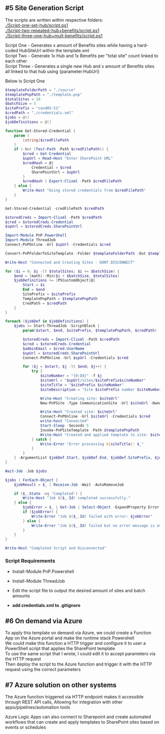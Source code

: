 ## #5 Site Generation Script

The scripts are written within respective folders:  
[./Script-one-set-hub/script.ps1](./Script-one-set-hub/script.ps1)  
[./Script-two-repeated-hub+benefits/script.ps1](./Script-two-repeated-hub+benefits/script.ps1)  
[./Script-three-one-hub+mult-benefits/script.ps1](./Script-three-one-hub+mult-benefits/script.ps1)

Script One - Generates x amount of Benefits sites while having a hard-coded HubSiteUrl within the template.xml  
Script Two - Generate 1x Hub and 1x Benefits per "total site" count linked to each other  
Script Three - Generates a single new Hub and x amount of Benefits sites all linked to that hub using {parameter:HubUrl}

Below is Script One

```Powershell
$templateFolderPath = "./source"
$templatePnpPath = "./template.pnp"
$totalSites = 10
$batchSize = 5
$sitePrefix = "cand05-S1"
$credPath = "./credentials.xml"
$jobs = @()
$jobDefinitions = @()

function Get-Stored-Credential {
    param (
        [string]$credFilePath
    )
    if (-Not (Test-Path -Path $credFilePath)) {
        $cred = Get-Credential
        $spUrl = Read-Host "Enter SharePoint URL"
        $credHash = @{
            Credential = $cred
            SharePointUrl = $spUrl
        }
        $credHash | Export-Clixml -Path $credFilePath
    } else {
        Write-Host "Using stored credentials from $credFilePath"
    }
}

Get-Stored-Credential -credFilePath $credPath

$storedCreds = Import-Clixml -Path $credPath
$cred = $storedCreds.Credential
$spUrl = $storedCreds.SharePointUrl

Import-Module PnP.PowerShell
Import-Module ThreadJob
Connect-PnPOnline -Url $spUrl -Credentials $cred

Convert-PnPFolderToSiteTemplate -Folder $templateFolderPath -Out $templatePnpPath

Write-Host "Connected and Creating Sites - DONT DISCONNECT"

for ($i = 0; $i -lt $totalSites; $i += $batchSize) {
    $end = [math]::Min($i + $batchSize, $totalSites)
    $jobDefinitions += [PSCustomObject]@{
        Start = $i
        End = $end
        SitePrefix = $sitePrefix
        TemplatePnpPath = $templatePnpPath
        CredPath = $credPath
    }
}

foreach ($jobDef in $jobDefinitions) {
    $jobs += Start-ThreadJob -ScriptBlock {
        param($start, $end, $sitePrefix, $templatePnpPath, $credPath)

        $storedCreds = Import-Clixml -Path $credPath
        $cred = $storedCreds.Credential
        $adminEmail = $cred.UserName
        $spUrl = $storedCreds.SharePointUrl
        Connect-PnPOnline -Url $spUrl -Credentials $cred

        for ($j = $start; $j -lt $end; $j++) {
            try {
                $siteNumber = "{0:D4}" -f $j
                $siteUrl = "$spUrl/sites/$sitePrefix$siteNumber"
                $siteTitle = "$sitePrefix $siteNumber"
                $siteDescription = "Site $sitePrefix number $siteNumber"

                Write-Host "Creating site: $siteUrl"
                New-PnPSite -Type CommunicationSite -Url $siteUrl -Owner $adminEmail -Title $siteTitle

                Write-Host "Created site: $siteUrl"
                Connect-PnPOnline -Url $siteUrl -Credentials $cred
                write-host "Connected"
                Start-Sleep -Seconds 5
                Invoke-PnPSiteTemplate -Path $templatePnpPath
                Write-Host "Created and applied template to site: $sitePrefix$siteNumber"
            } catch {
                Write-Error "Error processing ${siteTitle}: $_"
            }
        }
    } -ArgumentList $jobDef.Start, $jobDef.End, $jobDef.SitePrefix, $jobDef.TemplatePnpPath, $jobDef.CredPath
}

Wait-Job -Job $jobs

$jobs | ForEach-Object {
    $jobResult = $_ | Receive-Job -Wait -AutoRemoveJob

    if ($_.State -eq 'Completed') {
        Write-Host "Job $($_.Id) completed successfully."
    } else {
        $jobError = $_ | Get-Job | Select-Object -ExpandProperty Error
        if ($jobError) {
            Write-Error "Job $($_.Id) failed with error: $jobError"
        } else {
            Write-Error "Job $($_.Id) failed but no error message is available."
        }
    }
}

Write-Host "Completed Script and Disconnected"
```

### Script Requirements

- Install-Module PnP.Powershell
- Install-Module ThreadJob

- Edit the script file to output the desired amount of sites and batch amounts
- **add credentials.xml to .gitignore**

## #6 On demand via Azure

To apply this template on demand via Azure, we could create a Function App on the Azure portal and make the runtime stack Powershell  
We could make this function a HTTP trigger and configure it to user a PowerShell script that applies the SharePoint template  
To use the same script that I wrote, I could edit it to accept parameters via the HTTP request  
Then deploy the script to the Azure function and trigger it with the HTTP request using the correct parameters

## #7 Azure solution on other systems

The Azure function triggered via HTTP endpoint makes it accessible through REST API calls, Allowing for integration with other apps/pipelines/automation tools

Azure Logic Apps can also connect to Sharepoint and create automated workflows that can create and apply templates to SharePoint sites based on events or schedules
